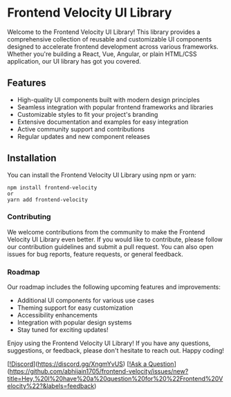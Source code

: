 # Frontend Velocity UI Library

Welcome to the Frontend Velocity UI Library! This library provides a comprehensive collection of reusable and customizable UI components designed to accelerate frontend development across various frameworks. Whether you're building a React, Vue, Angular, or plain HTML/CSS application, our UI library has got you covered.

## Features

- High-quality UI components built with modern design principles
- Seamless integration with popular frontend frameworks and libraries
- Customizable styles to fit your project's branding
- Extensive documentation and examples for easy integration
- Active community support and contributions
- Regular updates and new component releases

## Installation

You can install the Frontend Velocity UI Library using npm or yarn:

```shell
npm install frontend-velocity
or
yarn add frontend-velocity
```

### Contributing
We welcome contributions from the community to make the Frontend Velocity UI Library even better. If you would like to contribute, please follow our contribution guidelines and submit a pull request. You can also open issues for bug reports, feature requests, or general feedback.

### Roadmap
Our roadmap includes the following upcoming features and improvements:

- Additional UI components for various use cases
- Theming support for easy customization
- Accessibility enhancements
- Integration with popular design systems
- Stay tuned for exciting updates!

Enjoy using the Frontend Velocity UI Library! If you have any questions, suggestions, or feedback, please don't hesitate to reach out. 
Happy coding!

[[!Discord](https://img.shields.io/badge/Discord-5865F2.svg?style=for-the-badge&logo=Discord&logoColor=white)](https://discord.gg/XngmYvUS)
[[!Ask a Question](https://img.shields.io/badge/GitHub-181717.svg?style=for-the-badge&logo=GitHub&logoColor=white)](https://github.com/abhijain1705/frontend-velocity/issues/new?title=Hey,%20I%20have%20a%20question%20for%20%22Frontend%20Velocity%22?&labels=feedback)

